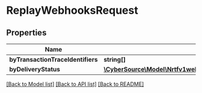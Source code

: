 # ReplayWebhooksRequest

## Properties
Name | Type | Description | Notes
------------ | ------------- | ------------- | -------------
**byTransactionTraceIdentifiers** | **string[]** |  | [optional] 
**byDeliveryStatus** | [**\CyberSource\Model\Nrtfv1webhookswebhookIdreplaysByDeliveryStatus**](Nrtfv1webhookswebhookIdreplaysByDeliveryStatus.md) |  | [optional] 

[[Back to Model list]](../README.md#documentation-for-models) [[Back to API list]](../README.md#documentation-for-api-endpoints) [[Back to README]](../README.md)


